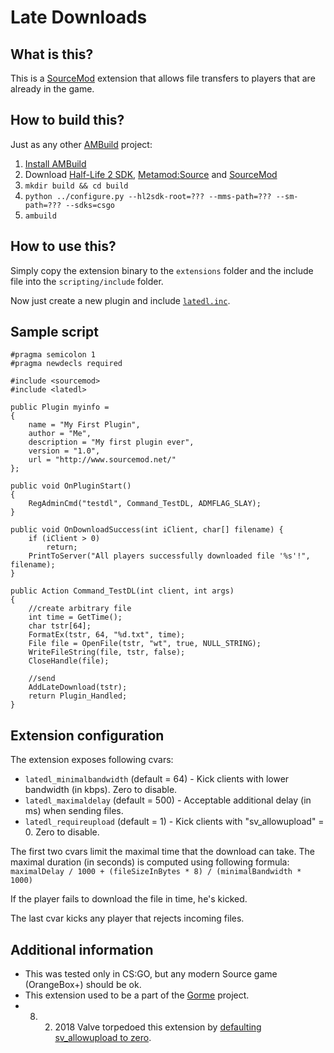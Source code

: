 # Late Downloads
## What is this?
This is a [SourceMod](http://www.sourcemod.net/) extension that allows file transfers to players that are already in the game.
## How to build this?
Just as any other [AMBuild](https://wiki.alliedmods.net/AMBuild) project:
1. [Install AMBuild](https://wiki.alliedmods.net/AMBuild#Installation)
2. Download [Half-Life 2 SDK](https://github.com/alliedmodders/hl2sdk), [Metamod:Source](https://github.com/alliedmodders/metamod-source/) and [SourceMod](https://github.com/alliedmodders/sourcemod)
3. `mkdir build && cd build`
4. `python ../configure.py --hl2sdk-root=??? --mms-path=??? --sm-path=??? --sdks=csgo`
5. `ambuild`
## How to use this?
Simply copy the extension binary to the `extensions` folder and the include file into the `scripting/include` folder.

Now just create a new plugin and include [`latedl.inc`](include/latedl.inc).
## Sample script
```pawn
#pragma semicolon 1
#pragma newdecls required

#include <sourcemod>
#include <latedl>

public Plugin myinfo = 
{
	name = "My First Plugin", 
	author = "Me", 
	description = "My first plugin ever", 
	version = "1.0", 
	url = "http://www.sourcemod.net/"
};

public void OnPluginStart()
{
	RegAdminCmd("testdl", Command_TestDL, ADMFLAG_SLAY);
}

public void OnDownloadSuccess(int iClient, char[] filename) {
	if (iClient > 0)
		return;
	PrintToServer("All players successfully downloaded file '%s'!", filename);
}

public Action Command_TestDL(int client, int args)
{
	//create arbitrary file
	int time = GetTime();
	char tstr[64];
	FormatEx(tstr, 64, "%d.txt", time);
	File file = OpenFile(tstr, "wt", true, NULL_STRING);
	WriteFileString(file, tstr, false);
	CloseHandle(file);
	
	//send
	AddLateDownload(tstr);
	return Plugin_Handled;
}
```
## Extension configuration
The extension exposes following cvars:
* `latedl_minimalbandwidth` (default = 64) - Kick clients with lower bandwidth (in kbps). Zero to disable.
* `latedl_maximaldelay` (default = 500) - Acceptable additional delay (in ms) when sending files.
* `latedl_requireupload` (default = 1) - Kick clients with "sv_allowupload" = 0. Zero to disable.

The first two cvars limit the maximal time that the download can take. The maximal duration (in seconds) is computed using following formula: `maximalDelay / 1000 + (fileSizeInBytes * 8) / (minimalBandwidth * 1000)`

If the player fails to download the file in time, he's kicked.

The last cvar kicks any player that rejects incoming files.
## Additional information
* This was tested only in CS:GO, but any modern Source game (OrangeBox+) should be ok.
* This extension used to be a part of the [Gorme](https://github.com/jonatan1024/gorme) project.
* 8. 2. 2018 Valve torpedoed this extension by [defaulting sv_allowupload to zero](http://blog.counter-strike.net/index.php/2018/02/20051/).
